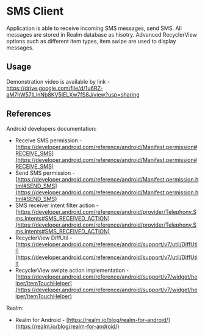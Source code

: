 # SMS Client
Application is able to receive incoming SMS messages, send SMS. All messages are stored in Realm database as hisotry. Advanced RecyclerView options such as different item types, item swipe are used to display messages.

## Usage
Demonstration video is available by link - https://drive.google.com/file/d/1u6RZ-aM7hW57ILlnNb8KV5IELXw7fS8J/view?usp=sharing

## References  
Android developers documentation:  
* Receive SMS permission - [https://developer.android.com/reference/android/Manifest.permission#RECEIVE_SMS](https://developer.android.com/reference/android/Manifest.permission#RECEIVE_SMS)
* Send SMS permission - 
[https://developer.android.com/reference/android/Manifest.permission.html#SEND_SMS](https://developer.android.com/reference/android/Manifest.permission.html#SEND_SMS)
* SMS receiver intent filter action - 
[https://developer.android.com/reference/android/provider/Telephony.Sms.Intents#SMS_RECEIVED_ACTION](https://developer.android.com/reference/android/provider/Telephony.Sms.Intents#SMS_RECEIVED_ACTION)
* RecyclerView DiffUtil - 
[https://developer.android.com/reference/android/support/v7/util/DiffUtil](https://developer.android.com/reference/android/support/v7/util/DiffUtil)
* RecyclerView swipte action implementation - [https://developer.android.com/reference/android/support/v7/widget/helper/ItemTouchHelper](https://developer.android.com/reference/android/support/v7/widget/helper/ItemTouchHelper)

Realm:
* Realm for Android - [https://realm.io/blog/realm-for-android/](https://realm.io/blog/realm-for-android/)
